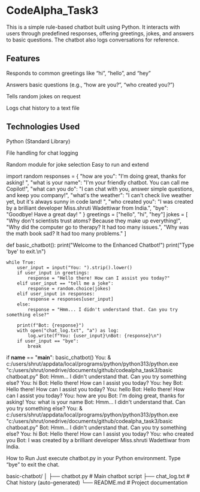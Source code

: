 # CodeAlpha_Task3

This is a simple rule-based chatbot built using Python. It interacts with users through predefined responses, offering greetings, jokes, and answers to basic questions. The chatbot also logs conversations for reference.


## Features
Responds to common greetings like “hi”, “hello”, and “hey”

Answers basic questions (e.g., “how are you?”, “who created you?”)

Tells random jokes on request

Logs chat history to a text file


## Technologies Used
Python (Standard Library)

File handling for chat logging

Random module for joke selection
Easy to run and extend


import random
responses = {
    "how are you": "I'm doing great, thanks for asking! ",
    "what is your name": "I'm your friendly chatbot. You can call me Copilot!",
    "what can you do": "I can chat with you, answer simple questions, and keep you company!",
    "what's the weather": "I can't check live weather yet, but it's always sunny in code land! ",
    "who created you": "I was created by a brilliant developer Miss.shruti Wadettiwar from India.",
    "bye": "Goodbye! Have a great day! "
}
greetings = ["hello", "hi", "hey"]
jokes = [
    "Why don't scientists trust atoms? Because they make up everything!",
    "Why did the computer go to therapy? It had too many issues.",
    "Why was the math book sad? It had too many problems."
]

def basic_chatbot():
    print("Welcome to the Enhanced Chatbot!")
    print("Type 'bye' to exit.\n")

    while True:
        user_input = input("You: ").strip().lower()
        if user_input in greetings:
            response = "Hello there! How can I assist you today?"
        elif user_input == "tell me a joke":
            response = random.choice(jokes)
        elif user_input in responses:
            response = responses[user_input]
        else:
            response = "Hmm... I didn't understand that. Can you try something else?"

        print(f"Bot: {response}")
        with open("chat_log.txt", "a") as log:
            log.write(f"You: {user_input}\nBot: {response}\n")
        if user_input == "bye":
            break

if __name__ == "__main__":
    basic_chatbot()
You: & c:/users/shrut/appdata/local/programs/python/python313/python.exe "c:/users/shrut/onedrive/documents/github/codealpha_task3/basic chatboat.py"
Bot: Hmm... I didn't understand that. Can you try something else?
You: hi
Bot: Hello there! How can I assist you today?
You: hey
Bot: Hello there! How can I assist you today?
You: hello
Bot: Hello there! How can I assist you today?
You: how are you
Bot: I'm doing great, thanks for asking! 
You: what is your name
Bot: Hmm... I didn't understand that. Can you try something else?
You: & c:/users/shrut/appdata/local/programs/python/python313/python.exe "c:/users/shrut/onedrive/documents/github/codealpha_task3/basic chatboat.py"
Bot: Hmm... I didn't understand that. Can you try something else?
You: hi
Bot: Hello there! How can I assist you today?
You: who created you
Bot: I was created by a brilliant developer Miss.shruti Wadettiwar from India.

How to Run
Just execute chatbot.py in your Python environment. Type “bye” to exit the chat.


basic-chatbot/
│
├── chatbot.py         # Main chatbot script
├── chat_log.txt       # Chat history (auto-generated)
└── README.md          # Project documentation

